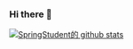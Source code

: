 ### Hi there 👋

[![SpringStudent的 github stats](https://github-readme-stats.vercel.app/api?username=SpringStudent)](https://github.com/anuraghazra/github-readme-stats)

